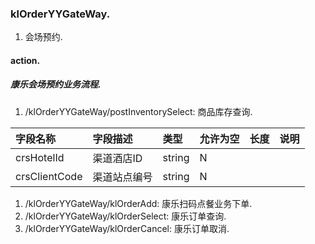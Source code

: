 ### klOrderYYGateWay.
1. 会场预约.


#### action.

##### 康乐会场预约业务流程.
1. /klOrderYYGateWay/postInventorySelect:     商品库存查询.

| 字段名称 | 字段描述 | 类型 | 允许为空 | 长度 | 说明 |
| :--- | :--- | :--- | :--- | :--- | :--- |
| crsHotelId | 渠道酒店ID | string | N |  |  |
| crsClientCode | 渠道站点编号 | string | N |  |  |
1. /klOrderYYGateWay/klOrderAdd:              康乐扫码点餐业务下单.
1. /klOrderYYGateWay/klOrderSelect:           康乐订单查询.
1. /klOrderYYGateWay/klOrderCancel:           康乐订单取消.